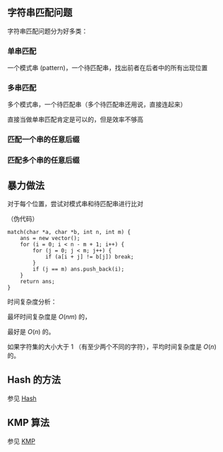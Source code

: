 ## 字符串匹配问题

字符串匹配问题分为好多类：

### 单串匹配

一个模式串 (pattern)，一个待匹配串，找出前者在后者中的所有出现位置

### 多串匹配

多个模式串，一个待匹配串（多个待匹配串还用说，直接连起来）

直接当做单串匹配肯定是可以的，但是效率不够高

### 匹配一个串的任意后缀

### 匹配多个串的任意后缀

## 暴力做法

对于每个位置，尝试对模式串和待匹配串进行比对

（伪代码）

```text
match(char *a, char *b, int n, int m) {
	ans = new vector();
	for (i = 0; i < n - m + 1; i++) {
		for (j = 0; j < m; j++) {
			if (a[i + j] != b[j]) break;
		}
		if (j == m) ans.push_back(i);
	}
	return ans;
}
```

时间复杂度分析：

最坏时间复杂度是 $O(nm)$ 的，

最好是 $O(n)$ 的。

如果字符集的大小大于 1 （有至少两个不同的字符），平均时间复杂度是 $O(n)$ 的。

## Hash 的方法

参见 [Hash](/string/hash)

## KMP 算法

参见 [KMP](/string/kmp)
